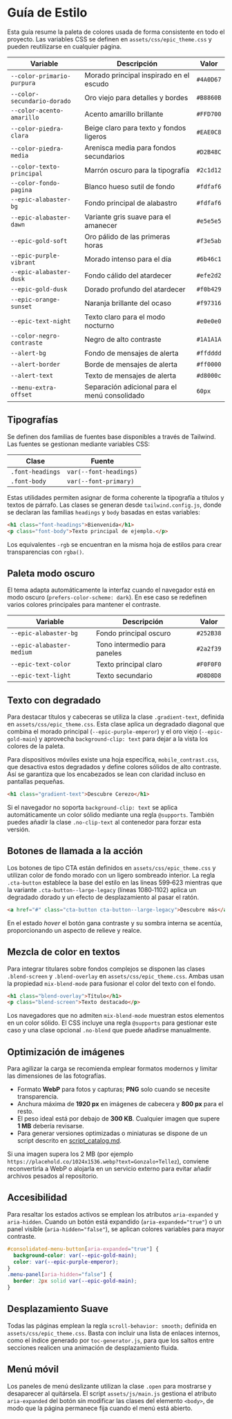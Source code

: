 # Guía de Estilo

Esta guía resume la paleta de colores usada de forma consistente en todo el proyecto. Las variables CSS se definen en `assets/css/epic_theme.css` y pueden reutilizarse en cualquier página.

| Variable                    | Descripción                                   | Valor     |
| --------------------------- | --------------------------------------------- | --------- |
| `--color-primario-purpura`  | Morado principal inspirado en el escudo       | `#4A0D67` |
| `--color-secundario-dorado` | Oro viejo para detalles y bordes              | `#B8860B` |
| `--color-acento-amarillo`   | Acento amarillo brillante                     | `#FFD700` |
| `--color-piedra-clara`      | Beige claro para texto y fondos ligeros       | `#EAE0C8` |
| `--color-piedra-media`      | Arenisca media para fondos secundarios        | `#D2B48C` |
| `--color-texto-principal`   | Marrón oscuro para la tipografía              | `#2c1d12` |
| `--color-fondo-pagina`      | Blanco hueso sutil de fondo                   | `#fdfaf6` |
| `--epic-alabaster-bg`       | Fondo principal de alabastro                  | `#fdfaf6` |
| `--epic-alabaster-dawn`     | Variante gris suave para el amanecer          | `#e5e5e5` |
| `--epic-gold-soft`          | Oro pálido de las primeras horas              | `#f3e5ab` |
| `--epic-purple-vibrant`     | Morado intenso para el día                    | `#6b46c1` |
| `--epic-alabaster-dusk`     | Fondo cálido del atardecer                    | `#efe2d2` |
| `--epic-gold-dusk`          | Dorado profundo del atardecer                 | `#f0b429` |
| `--epic-orange-sunset`      | Naranja brillante del ocaso                   | `#f97316` |
| `--epic-text-night`         | Texto claro para el modo nocturno             | `#e0e0e0` |
| `--color-negro-contraste`   | Negro de alto contraste                       | `#1A1A1A` |
| `--alert-bg`                | Fondo de mensajes de alerta                   | `#ffdddd` |
| `--alert-border`            | Borde de mensajes de alerta                   | `#ff0000` |
| `--alert-text`              | Texto de mensajes de alerta                   | `#d8000c` |
| `--menu-extra-offset`       | Separación adicional para el menú consolidado | `60px`    |

## Tipografías

Se definen dos familias de fuentes base disponibles a través de Tailwind. Las
fuentes se gestionan mediante variables CSS:

| Clase            | Fuente                 |
| ---------------- | ---------------------- |
| `.font-headings` | `var(--font-headings)` |
| `.font-body`     | `var(--font-primary)`  |

Estas utilidades permiten asignar de forma coherente la tipografía a títulos y
textos de párrafo. Las clases se generan desde `tailwind.config.js`, donde se
declaran las familias `headings` y `body` basadas en estas variables:

```html
<h1 class="font-headings">Bienvenida</h1>
<p class="font-body">Texto principal de ejemplo.</p>
```

Los equivalentes `-rgb` se encuentran en la misma hoja de estilos para crear transparencias con `rgba()`.

## Paleta modo oscuro

El tema adapta automáticamente la interfaz cuando el navegador está en modo oscuro (`prefers-color-scheme: dark`).
En ese caso se redefinen varios colores principales para mantener el contraste.

| Variable                  | Descripción                  | Valor     |
| ------------------------- | ---------------------------- | --------- |
| `--epic-alabaster-bg`     | Fondo principal oscuro       | `#252B38` |
| `--epic-alabaster-medium` | Tono intermedio para paneles | `#2a2f39` |
| `--epic-text-color`       | Texto principal claro        | `#F0F0F0` |
| `--epic-text-light`       | Texto secundario             | `#D8D8D8` |

## Texto con degradado

Para destacar títulos y cabeceras se utiliza la clase `.gradient-text`,
definida en `assets/css/epic_theme.css`. Esta clase aplica un degradado
diagonal que combina el morado principal (`--epic-purple-emperor`) y el
oro viejo (`--epic-gold-main`) y aprovecha `background-clip: text` para
dejar a la vista los colores de la paleta.

Para dispositivos móviles existe una hoja específica,
`mobile_contrast.css`, que desactiva estos degradados y define
colores sólidos de alto contraste. Así se garantiza que los encabezados
se lean con claridad incluso en pantallas pequeñas.

```html
<h1 class="gradient-text">Descubre Cerezo</h1>
```

Si el navegador no soporta `background-clip: text` se aplica
automáticamente un color sólido mediante una regla `@supports`.
También puedes añadir la clase `.no-clip-text` al contenedor para
forzar esta versión.

## Botones de llamada a la acción

Los botones de tipo CTA están definidos en
`assets/css/epic_theme.css` y utilizan color de fondo morado con un
ligero sombreado interior. La regla `.cta-button` establece la base del
estilo en las líneas 599‑623 mientras que la variante
`.cta-button--large-legacy` (líneas 1080‑1102) aplica un degradado
dorado y un efecto de desplazamiento al pasar el ratón.

```html
<a href="#" class="cta-button cta-button--large-legacy">Descubre más</a>
```

En el estado _hover_ el botón gana contraste y su sombra interna se
acentúa, proporcionando un aspecto de relieve y realce.

## Mezcla de color en textos

Para integrar titulares sobre fondos complejos se disponen las clases `.blend-screen` y `.blend-overlay` en `assets/css/epic_theme.css`. Ambas usan la propiedad `mix-blend-mode` para fusionar el color del texto con el fondo.

```html
<h1 class="blend-overlay">Título</h1>
<p class="blend-screen">Texto destacado</p>
```

Los navegadores que no admiten `mix-blend-mode` muestran estos
elementos en un color sólido. El CSS incluye una regla `@supports`
para gestionar este caso y una clase opcional `.no-blend` que puede
añadirse manualmente.

## Optimización de imágenes

Para agilizar la carga se recomienda emplear formatos modernos y limitar las dimensiones de las fotografías.

- Formato **WebP** para fotos y capturas; **PNG** solo cuando se necesite transparencia.
- Anchura máxima de **1920&nbsp;px** en imágenes de cabecera y **800&nbsp;px** para el resto.
- El peso ideal está por debajo de **300&nbsp;KB**. Cualquier imagen que supere **1&nbsp;MB** debería revisarse.
- Para generar versiones optimizadas o miniaturas se dispone de un script descrito en [script_catalog.md](script_catalog.md).

Si una imagen supera los 2&nbsp;MB (por ejemplo `https://placehold.co/1024x1536.webp?text=Gonzalo+Tellez`), conviene reconvertirla a WebP o alojarla en un servicio externo para evitar añadir archivos pesados al repositorio.

## Accesibilidad

Para resaltar los estados activos se emplean los atributos `aria-expanded` y `aria-hidden`.
Cuando un botón está expandido (`aria-expanded="true"`) o un panel visible
(`aria-hidden="false"`), se aplican colores variables para mayor contraste.

```css
#consolidated-menu-button[aria-expanded="true"] {
  background-color: var(--epic-gold-main);
  color: var(--epic-purple-emperor);
}
.menu-panel[aria-hidden="false"] {
  border: 2px solid var(--epic-gold-main);
}
```

## Desplazamiento Suave

Todas las páginas emplean la regla `scroll-behavior: smooth;` definida en
`assets/css/epic_theme.css`. Basta con incluir una lista de enlaces internos,
como el índice generado por `toc-generator.js`, para que los saltos entre
secciones realicen una animación de desplazamiento fluida.

## Menú móvil

Los paneles de menú deslizante utilizan la clase `.open` para mostrarse y
desaparecer al quitársela. El script `assets/js/main.js` gestiona el atributo
`aria-expanded` del botón sin modificar las clases del elemento `<body>`, de modo
que la página permanece fija cuando el menú está abierto.
